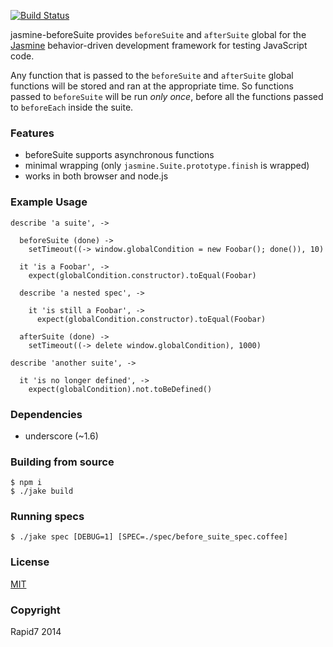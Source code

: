 [![Build Status](https://travis-ci.org/jvennix-r7/jasmine-beforeSuite.svg?branch=master)](https://travis-ci.org/jvennix-r7/jasmine-beforeSuite)

jasmine-beforeSuite provides `beforeSuite` and `afterSuite` global for the [Jasmine](http://jasmine.github.io/) behavior-driven development framework for testing JavaScript code.

Any function that is passed to the `beforeSuite` and `afterSuite` global functions will be stored and ran at the appropriate time. So functions passed to `beforeSuite` will be run *only once*, before all the functions passed to `beforeEach` inside the suite.

### Features

- beforeSuite supports asynchronous functions
- minimal wrapping (only `jasmine.Suite.prototype.finish` is wrapped)
- works in both browser and node.js

### Example Usage

    describe 'a suite', ->

      beforeSuite (done) ->
        setTimeout((-> window.globalCondition = new Foobar(); done()), 10)

      it 'is a Foobar', ->
        expect(globalCondition.constructor).toEqual(Foobar)

      describe 'a nested spec', ->

        it 'is still a Foobar', ->
          expect(globalCondition.constructor).toEqual(Foobar)

      afterSuite (done) ->
        setTimeout((-> delete window.globalCondition), 1000)

    describe 'another suite', ->

      it 'is no longer defined', ->
        expect(globalCondition).not.toBeDefined()

### Dependencies

- underscore (~1.6)

### Building from source

    $ npm i
    $ ./jake build

### Running specs

    $ ./jake spec [DEBUG=1] [SPEC=./spec/before_suite_spec.coffee]

### License

[MIT](http://en.wikipedia.org/wiki/MIT_License)

### Copyright

Rapid7 2014
